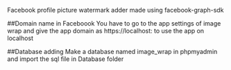 Facebook profile picture watermark adder made using facebook-graph-sdk

##Domain name in Faceboook
You have to go to the app settings of image wrap and give the app domain as
https://localhost:<port-no in xammp apache server> to use the app on localhost

##Database adding
Make a database named image_wrap in phpmyadmin and import the sql file in Database folder
